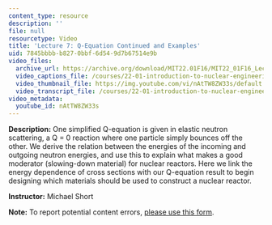 ```yaml
---
content_type: resource
description: ''
file: null
resourcetype: Video
title: 'Lecture 7: Q-Equation Continued and Examples'
uid: 7845bbbb-b827-0bbf-6d54-9d7b67514e9b
video_files:
  archive_url: https://archive.org/download/MIT22.01F16/MIT22_01F16_Lec07_300k.mp4
  video_captions_file: /courses/22-01-introduction-to-nuclear-engineering-and-ionizing-radiation-fall-2016/b1a8127ab37e54f8988f4fb1fc8c3f9b_nAtTW8ZW33s.vtt
  video_thumbnail_file: https://img.youtube.com/vi/nAtTW8ZW33s/default.jpg
  video_transcript_file: /courses/22-01-introduction-to-nuclear-engineering-and-ionizing-radiation-fall-2016/104fa65ce4df6777cb352e1911615407_nAtTW8ZW33s.pdf
video_metadata:
  youtube_id: nAtTW8ZW33s
---
```


**Description:** One simplified Q-equation is given in elastic neutron scattering, a Q = 0 reaction where one particle simply bounces off the other. We derive the relation between the energies of the incoming and outgoing neutron energies, and use this to explain what makes a good moderator (slowing-down material) for nuclear reactors. Here we link the energy dependence of cross sections with our Q-equation result to begin designing which materials should be used to construct a nuclear reactor.

**Instructor:** Michael Short

**Note:** To report potential content errors, [please use this form](https://forms.gle/8B2zcUvfCtgJdTdE7).